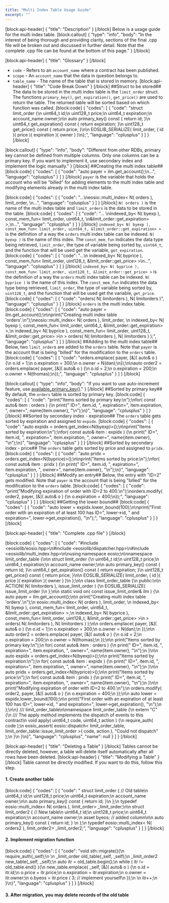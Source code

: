 ```yaml
---
title: "Multi Index Table Usage Guide"
excerpt: ""
---
```

[block:api-header]
{
  "title": "Description"
}
[/block]
Below is a usage guide for the multi index table.
[block:callout]
{
  "type": "info",
  "body": "In the interest of being thorough and providing clarity, sections of the final .cpp file will be broken out and discussed in further detail. Note that the complete .cpp file can be found at the bottom of this page."
}
[/block]

[block:api-header]
{
  "title": "Glossary"
}
[/block]
- `code` - Refers to an `account_name` where a contract has been published.
- `scope` - An `account_name` that the data in question belongs to. 
- `table_name` - The name of the table that is stored in memory. 
[block:api-header]
{
  "title": "Code Break Down"
}
[/block]
##Struct to be stored##
The data to be stored in the multi index table is the `limit_order` struct. The functions `primary_key()`, `get_expiration()`, `get_price()` are used to return the table. The returned table will be sorted based on which function was called.
[block:code]
{
  "codes": [
    {
      "code": "struct limit_order {\n  uint64_t     id;\n  uint128_t    price;\n  uint64_t     expiration;\n  account_name owner;\n\n  auto primary_key() const { return id; }\n  uint64_t get_expiration() const { return expiration; }\n  uint128_t get_price() const { return price; }\n\n  EOSLIB_SERIALIZE( limit_order, ( id )( price )( expiration )( owner ) )\n};",
      "language": "cplusplus"
    }
  ]
}
[/block]

[block:callout]
{
  "type": "info",
  "body": "Different from other RDBs, primary key cannot be defined from multiple columns. Only one columns can be a primary key. If you want to implement it, use secondary index and implement the logic manually."
}
[/block]
##Creating the multi index table##
[block:code]
{
  "codes": [
    {
      "code": "auto payer = ilm.get_account();\n...",
      "language": "cplusplus"
    }
  ]
}
[/block]
`payer` is the variable that holds the account who will be "billed" for adding elements to the multi index table and modifying elements already in the multi index table.


[block:code]
{
  "codes": [
    {
      "code": "...\neosio::multi_index< N( orders ), limit_order, \n...",
      "language": "cplusplus"
    }
  ]
}
[/block]
`N( orders )` is the name of the multi index table and `limit_orders` is the data to be stored in the table.
[block:code]
{
  "codes": [
    {
      "code": "...  \nindexed_by< N( byexp ), const_mem_fun< limit_order, uint64_t, \n&limit_order::get_expiration> >,\n...",
      "language": "cplusplus"
    }
  ]
}
[/block]
`indexed_by< N( byexp ), const_mem_fun< limit_order, uint64_t, &limit_order::get_expiration> >` is the definition of a way the `orders` multi index table can be indexed. `N( byexp )` is the name of this index. The `const_mem_fun` indicates the data type being retrieved, `limit_order`, the type of variable being sorted by, `uint64_t`, and the function that will be used get the variable, `get_expiration`.
[block:code]
{
  "codes": [
    {
      "code": "...\n  indexed_by< N( byprice ), const_mem_fun< limit_order, uint128_t, &limit_order::get_price> >\n...",
      "language": "cplusplus"
    }
  ]
}
[/block]
`indexed_by< N( byprice ), const_mem_fun< limit_order, uint128_t, &limit_order::get_price> >` is the definition of a way the `orders` multi index table can be indexed. `N( byprice )` is the name of this index. The `const_mem_fun` indicates the data type being retrieved, `limit_order`, the type of variable being sorted by, `uint128_t`, and the function that will be used get the variable, `get_price`.
[block:code]
{
  "codes": [
    {
      "code": "orders( N( limitorders ), N( limitorders )",
      "language": "cplusplus"
    }
  ]
}
[/block]
`orders` is the multi index table.
[block:code]
{
  "codes": [
    {
      "code": "auto payer = ilm.get_account();\n\nprint(\"Creating multi index table 'orders'.\\n\");\neosio::multi_index< N( orders ), limit_order, \n  indexed_by< N( byexp ),   const_mem_fun< limit_order, uint64_t, &limit_order::get_expiration> >,\n  indexed_by< N( byprice ), const_mem_fun< limit_order, uint128_t, &limit_order::get_price> >\n    > orders( N( limitorders ), N( limitorders ) );",
      "language": "cplusplus"
    }
  ]
}
[/block]
##Adding to the multi index table##
Below, two `limit_order`s are added to the `orders` table. Note that `payer` is the account that is being "billed" for the modification to the `orders` table.
[block:code]
{
  "codes": [
    {
      "code": "orders.emplace( payer, [&]( auto& o ) {\n  o.id = 1;\n  o.expiration = 300;\n  o.owner = N(dan);\n});\n\nauto order2 = orders.emplace( payer, [&]( auto& o ) {\n  o.id = 2;\n  o.expiration = 200;\n  o.owner = N(thomas);\n});",
      "language": "cplusplus"
    }
  ]
}
[/block]

[block:callout]
{
  "type": "info",
  "body": "If you want to use auto-increment feature, use [available_primary_key()](https://developers.eos.io/eosio-cpp/v1.2.0/reference#available_primary_key)."
}
[/block]
##Sorted by primary key##
By default, the `orders` table is sorted by primary key.
[block:code]
{
  "codes": [
    {
      "code": "print(\"Items sorted by primary key:\\n\");\nfor( const auto& item : orders ) {\n  print(\" ID=\", item.id, \", expiration=\", item.expiration, \", owner=\", name{item.owner}, \"\\n\");\n}",
      "language": "cplusplus"
    }
  ]
}
[/block]
##Sorted by secondary index - expiration##
The `orders` table gets sorted by expiration and assigned to `expidx`.
[block:code]
{
  "codes": [
    {
      "code": "auto expidx = orders.get_index<N(byexp)>();\n\nprint(\"Items sorted by expiration:\\n\");\nfor( const auto& item : expidx ) {\n  print(\" ID=\", item.id, \", expiration=\", item.expiration, \", owner=\", name{item.owner}, \"\\n\");\n}",
      "language": "cplusplus"
    }
  ]
}
[/block]
##Sorted by secondary index - price##
The `orders` table gets sorted by price and assigned to `pridx`.
[block:code]
{
  "codes": [
    {
      "code": "auto pridx = orders.get_index<N(byprice)>();\n\nprint(\"Items sorted by price:\\n\");\nfor( const auto& item : pridx ) {\n  print(\" ID=\", item.id, \", expiration=\", item.expiration, \", owner=\", name{item.owner}, \"\\n\");\n}",
      "language": "cplusplus"
    }
  ]
}
[/block]
##Modify an entry##
Below, the entry with "ID=2" gets modified. Note that `payer` is the account that is being "billed" for the modification to the `orders` table.
[block:code]
{
  "codes": [
    {
      "code": "print(\"Modifying expiration of order with ID=2 to 400.\\n\");\norders.modify( order2, payer, [&]( auto& o ) {\n  o.expiration = 400;\n});",
      "language": "cplusplus"
    }
  ]
}
[/block]
##Getting the lower bound##
[block:code]
{
  "codes": [
    {
      "code": "auto lower = expidx.lower_bound(100);\n\nprint(\"First order with an expiration of at least 100 has ID=\", lower->id, \" and expiration=\", lower->get_expiration(), \"\\n\");",
      "language": "cplusplus"
    }
  ]
}
[/block]

[block:api-header]
{
  "title": "Complete .cpp file"
}
[/block]

[block:code]
{
  "codes": [
    {
      "code": "#include <eosiolib/eosio.hpp>\n#include <eosiolib/dispatcher.hpp>\n#include <eosiolib/multi_index.hpp>\n\nusing namespace eosio;\n\nnamespace limit_order_table {\n\n    struct limit_order {\n        uint64_t     id;\n        uint128_t    price;\n        uint64_t     expiration;\n        account_name owner;\n\n        auto primary_key() const { return id; }\n        uint64_t get_expiration() const { return expiration; }\n        uint128_t get_price() const { return price; }\n\n        EOSLIB_SERIALIZE( limit_order, ( id )( price )( expiration )( owner ) )\n    };\n\n    class limit_order_table {\n        public:\n\n        ACTION( N( limitorders ), issue_limit_order ) {\n            EOSLIB_SERIALIZE( issue_limit_order )\n        };\n\n        static void on( const issue_limit_order& ilm ) {\n            auto payer = ilm.get_account();\n\n            print(\"Creating multi index table 'orders'.\\n\");\n            eosio::multi_index< N( orders ), limit_order, \n                indexed_by< N( byexp ),   const_mem_fun< limit_order, uint64_t, &limit_order::get_expiration> >,\n                indexed_by< N( byprice ), const_mem_fun< limit_order, uint128_t, &limit_order::get_price> >\n                > orders( N( limitorders ), N( limitorders ) );\n\n            orders.emplace( payer, [&]( auto& o ) {\n                o.id = 1;\n                o.expiration = 300;\n                o.owner = N(dan);\n            });\n\n            auto order2 = orders.emplace( payer, [&]( auto& o ) {\n                o.id = 2;\n                o.expiration = 200;\n                o.owner = N(thomas);\n            });\n\n            print(\"Items sorted by primary key:\\n\");\n            for( const auto& item : orders ) {\n                print(\" ID=\", item.id, \", expiration=\", item.expiration, \", owner=\", name{item.owner}, \"\\n\");\n            }\n\n            auto expidx = orders.get_index<N(byexp)>();\n\n            print(\"Items sorted by expiration:\\n\");\n            for( const auto& item : expidx ) {\n                print(\" ID=\", item.id, \", expiration=\", item.expiration, \", owner=\", name{item.owner}, \"\\n\");\n            }\n\n            auto pridx = orders.get_index<N(byprice)>();\n\n            print(\"Items sorted by price:\\n\");\n            for( const auto& item : pridx ) {\n                print(\" ID=\", item.id, \", expiration=\", item.expiration, \", owner=\", name{item.owner}, \"\\n\");\n            }\n\n            print(\"Modifying expiration of order with ID=2 to 400.\\n\");\n            orders.modify( order2, payer, [&]( auto& o ) {\n                o.expiration = 400;\n            });\n\n            auto lower = expidx.lower_bound(100);\n\n            print(\"First order with an expiration of at least 100 has ID=\", lower->id, \" and expiration=\", lower->get_expiration(), \"\\n\");\n   };\n\n} /// limit_order_table\n\nnamespace limit_order_table {\n   extern \"C\" {\n      /// The apply method implements the dispatch of events to this contract\n      void apply( uint64_t code, uint64_t action ) {\n         require_auth( code );\n         eosio_assert( eosio::dispatch< limit_order_table, limit_order_table::issue_limit_order >( code, action ), \"Could not dispatch\" );\n      }\n   }\n}",
      "language": "cplusplus",
      "name": null
    }
  ]
}
[/block]

[block:api-header]
{
  "title": "Deleting a Table"
}
[/block]
Tables cannot be directly deleted, however, a table will delete itself automatically after all rows have been deleted.
[block:api-header]
{
  "title": "Modifying a Table"
}
[/block]
Table cannot be directly modified. If you want to do this, follow this step.

#### 1. Create another table
[block:code]
{
  "codes": [
    {
      "code": "    struct limit_order { // Old table\n        uint64_t     id;\n        uint128_t    price;\n        uint64_t     expiration;\n        account_name owner;\n\n        auto primary_key() const { return id; }\n    };\n    typedef eosio::multi_index< N( orders ), limit_order> _limit_order;\n\n    struct limit_order2 { // New table\n        uint64_t     id;\n        uint128_t    price;\n        uint64_t     expiration;\n        account_name owner;\n        asset        byeos; // added column\n\n        auto primary_key() const { return id; }       \n    };\n    typedef eosio::multi_index< N( orders2 ), limit_order2> _limit_order2;",
      "language": "cplusplus"
    }
  ]
}
[/block]
#### 2. Implement migration function
[block:code]
{
  "codes": [
    {
      "code": "void sth::migrate(){\n    require_auth(_self);\n  \n    _limit_order old_table(_self, _self);\n    _limit_order2 new_table(_self, _self);\n    auto itr = old_table.begin();\n    while ( itr != old_table.end() ){\n      new_table.emplace( _self, [&]( auto& o ) {\n        o.id = itr.id;\n        o.price = itr.price;\n        o.expiration = itr.expiration;\n        o.owner = itr.owner;\n        o.byeos = itr.price / 3; // implement yourself\n      });\n      \n      itr++;\n    }\n}",
      "language": "cplusplus"
    }
  ]
}
[/block]
#### 3. After migration, you may delete records of the old table